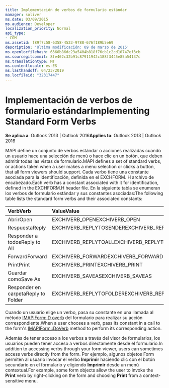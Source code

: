 ```yaml
---
title: Implementación de verbos de formulario estándar
manager: soliver
ms.date: 03/09/2015
ms.audience: Developer
localization_priority: Normal
api_type:
- COM
ms.assetid: f89f7c58-6358-4523-9788-676f189b5e69
description: 'Última modificación: 09 de marzo de 2015'
ms.openlocfilehash: 6360b86dc23a5404b818f76cb1c2cd10747ef3cb
ms.sourcegitcommit: 8fe462c32b91c87911942c188f3445e85a54137c
ms.translationtype: MT
ms.contentlocale: es-ES
ms.lasthandoff: 04/23/2019
ms.locfileid: "32317447"
---
```

# <a name="implementing-standard-form-verbs"></a><span data-ttu-id="4fc59-103">Implementación de verbos de formulario estándar</span><span class="sxs-lookup"><span data-stu-id="4fc59-103">Implementing Standard Form Verbs</span></span>

  
  
<span data-ttu-id="4fc59-104">**Se aplica a**: Outlook 2013 | Outlook 2016</span><span class="sxs-lookup"><span data-stu-id="4fc59-104">**Applies to**: Outlook 2013 | Outlook 2016</span></span> 
  
<span data-ttu-id="4fc59-105">MAPI define un conjunto de verbos estándar o acciones realizadas cuando un usuario hace una selección de menú o hace clic en un botón, que deben admitir todas las vistas de formulario.</span><span class="sxs-lookup"><span data-stu-id="4fc59-105">MAPI defines a set of standard verbs, or actions taken when a user makes a menu selection or clicks a button, that all form viewers should support.</span></span> <span data-ttu-id="4fc59-106">Cada verbo tiene una constante asociada para la identificación, definida en el EXCHFORM. H archivo de encabezado.</span><span class="sxs-lookup"><span data-stu-id="4fc59-106">Each verb has a constant associated with it for identification, defined in the EXCHFORM.H header file.</span></span> <span data-ttu-id="4fc59-107">En la siguiente tabla se enumeran los verbos de formulario estándar y sus constantes asociadas:</span><span class="sxs-lookup"><span data-stu-id="4fc59-107">The following table lists the standard form verbs and their associated constants:</span></span>
  
|<span data-ttu-id="4fc59-108">**Verb**</span><span class="sxs-lookup"><span data-stu-id="4fc59-108">**Verb**</span></span>|<span data-ttu-id="4fc59-109">**Value**</span><span class="sxs-lookup"><span data-stu-id="4fc59-109">**Value**</span></span>|
|:-----|:-----|
|<span data-ttu-id="4fc59-110">Abrir</span><span class="sxs-lookup"><span data-stu-id="4fc59-110">Open</span></span>  <br/> |<span data-ttu-id="4fc59-111">EXCHIVERB_OPEN</span><span class="sxs-lookup"><span data-stu-id="4fc59-111">EXCHIVERB_OPEN</span></span>  <br/> |
|<span data-ttu-id="4fc59-112">Respuesta</span><span class="sxs-lookup"><span data-stu-id="4fc59-112">Reply</span></span>  <br/> |<span data-ttu-id="4fc59-113">EXCHIVERB_REPLYTOSENDER</span><span class="sxs-lookup"><span data-stu-id="4fc59-113">EXCHIVERB_REPLYTOSENDER</span></span>  <br/> |
|<span data-ttu-id="4fc59-114">Responder a todos</span><span class="sxs-lookup"><span data-stu-id="4fc59-114">Reply to All</span></span>  <br/> |<span data-ttu-id="4fc59-115">EXCHIVERB_REPLYTOALL</span><span class="sxs-lookup"><span data-stu-id="4fc59-115">EXCHIVERB_REPLYTOALL</span></span>  <br/> |
|<span data-ttu-id="4fc59-116">Forward</span><span class="sxs-lookup"><span data-stu-id="4fc59-116">Forward</span></span>  <br/> |<span data-ttu-id="4fc59-117">EXCHIVERB_FORWARD</span><span class="sxs-lookup"><span data-stu-id="4fc59-117">EXCHIVERB_FORWARD</span></span>  <br/> |
|<span data-ttu-id="4fc59-118">Print</span><span class="sxs-lookup"><span data-stu-id="4fc59-118">Print</span></span>  <br/> |<span data-ttu-id="4fc59-119">EXCHIVERB_PRINT</span><span class="sxs-lookup"><span data-stu-id="4fc59-119">EXCHIVERB_PRINT</span></span>  <br/> |
|<span data-ttu-id="4fc59-120">Guardar como</span><span class="sxs-lookup"><span data-stu-id="4fc59-120">Save As</span></span>  <br/> |<span data-ttu-id="4fc59-121">EXCHIVERB_SAVEAS</span><span class="sxs-lookup"><span data-stu-id="4fc59-121">EXCHIVERB_SAVEAS</span></span>  <br/> |
|<span data-ttu-id="4fc59-122">Responder en carpeta</span><span class="sxs-lookup"><span data-stu-id="4fc59-122">Reply to Folder</span></span>  <br/> |<span data-ttu-id="4fc59-123">EXCHIVERB_REPLYTOFOLDER</span><span class="sxs-lookup"><span data-stu-id="4fc59-123">EXCHIVERB_REPLYTOFOLDER</span></span>  <br/> |
   
<span data-ttu-id="4fc59-124">Cuando un usuario elige un verbo, pasa su constante en una llamada al método [IMAPIForm::D overb](imapiform-doverb.md) del formulario para realizar su acción correspondiente.</span><span class="sxs-lookup"><span data-stu-id="4fc59-124">When a user chooses a verb, pass its constant in a call to the form's [IMAPIForm::DoVerb](imapiform-doverb.md) method to perform its corresponding action.</span></span> 
  
<span data-ttu-id="4fc59-125">Además de tener acceso a los verbos a través del visor de formularios, los usuarios pueden tener acceso a verbos directamente desde el formulario.</span><span class="sxs-lookup"><span data-stu-id="4fc59-125">In addition to accessing verbs through your form viewer, users can sometimes access verbs directly from the form.</span></span> <span data-ttu-id="4fc59-126">Por ejemplo, algunos objetos Form permiten al usuario invocar el verbo **Imprimir** haciendo clic con el botón secundario en el formulario y eligiendo **Imprimir** desde un menú contextual.</span><span class="sxs-lookup"><span data-stu-id="4fc59-126">For example, some form objects allow the user to invoke the **Print** verb by right-clicking on the form and choosing **Print** from a context-sensitive menu.</span></span> 
  

